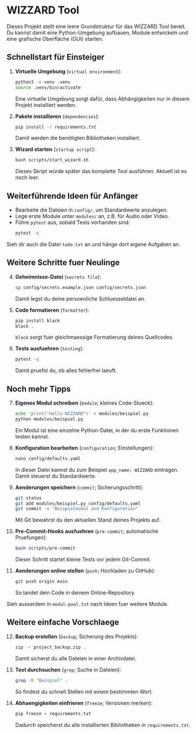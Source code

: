 # WIZZARD Tool

Dieses Projekt stellt eine leere Grundstruktur für das WIZZARD Tool bereit. Du kannst damit eine Python-Umgebung aufbauen, Module entwickeln und eine grafische Oberfläche (GUI) starten.

## Schnellstart für Einsteiger

1. **Virtuelle Umgebung** (`virtual environment`):
   ```bash
   python3 -m venv .venv
   source .venv/bin/activate
   ```
   Eine virtuelle Umgebung sorgt dafür, dass Abhängigkeiten nur in diesem Projekt installiert werden.

2. **Pakete installieren** (`dependencies`):
   ```bash
   pip install -r requirements.txt
   ```
   Damit werden die benötigten Bibliotheken installiert.

3. **Wizard starten** (`startup script`):
   ```bash
   bash scripts/start_wizard.sh
   ```
   Dieses Skript würde später das komplette Tool ausführen. Aktuell ist es noch leer.

## Weiterführende Ideen für Anfänger

- Bearbeite die Dateien in `config/`, um Standardwerte anzulegen.
- Lege erste Module unter `modules/` an, z.B. für Audio oder Video.
- Führe `pytest` aus, sobald Tests vorhanden sind:
  ```bash
  pytest -q
  ```

Sieh dir auch die Datei `todo.txt` an und hänge dort eigene Aufgaben an.

## Weitere Schritte fuer Neulinge

4. **Geheimnisse-Datei** (`secrets file`):
   ```bash
   cp config/secrets.example.json config/secrets.json
   ```
   Damit legst du deine persoenliche Schluesseldatei an.

5. **Code formatieren** (`formatter`):
   ```bash
   pip install black
   black .
   ```
   `black` sorgt fuer gleichmaessige Formatierung deines Quellcodes.

6. **Tests ausfuehren** (`testing`):
   ```bash
   pytest -q
   ```
   Damit pruefst du, ob alles fehlerfrei laeuft.

## Noch mehr Tipps

7. **Eigenes Modul schreiben** (`module`; kleines Code-Stueck):
   ```bash
   echo 'print("Hallo WIZZARD")' > modules/beispiel.py
   python modules/beispiel.py
   ```
   Ein Modul ist eine einzelne Python-Datei, in der du erste Funktionen testen kannst.

8. **Konfiguration bearbeiten** (`configuration`; Einstellungen):
   ```bash
   nano config/defaults.yaml
   ```
   In dieser Datei kannst du zum Beispiel `app_name: WIZZARD` eintragen. Damit steuerst du Standardwerte.

9. **Aenderungen speichern** (`commit`; Sicherungsschritt):
   ```bash
   git status
   git add modules/beispiel.py config/defaults.yaml
   git commit -m "Beispielmodul und Konfiguration"
   ```
   Mit Git bewahrst du den aktuellen Stand deines Projekts auf.

10. **Pre-Commit-Hooks ausfuehren** (`pre-commit`; automatische Pruefungen):
    ```bash
    bash scripts/pre-commit
    ```
    Dieser Schritt startet kleine Tests vor jedem Git-Commit.

11. **Aenderungen online stellen** (`push`; Hochladen zu GitHub):
    ```bash
    git push origin main
    ```
    So landet dein Code in deinem Online-Repository.

Sieh ausserdem in `modul-pool.txt` nach Ideen fuer weitere Module.

## Weitere einfache Vorschlaege

12. **Backup erstellen** (`backup`; Sicherung des Projekts):
    ```bash
    zip -r project_backup.zip .
    ```
    Damit sicherst du alle Dateien in einer Archivdatei.

13. **Text durchsuchen** (`grep`; Suche in Dateien):
    ```bash
    grep -R "Beispiel" .
    ```
    So findest du schnell Stellen mit einem bestimmten Wort.

14. **Abhaengigkeiten einfrieren** (`freeze`; Versionen merken):
    ```bash
    pip freeze > requirements.txt
    ```
    Dadurch speicherst du alle installierten Bibliotheken in `requirements.txt`.
